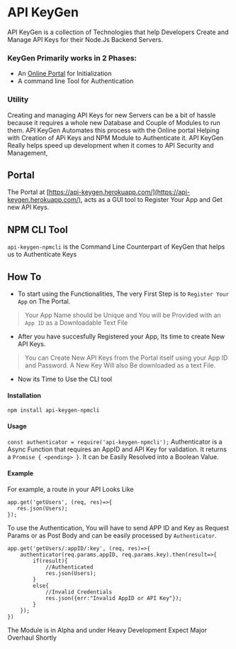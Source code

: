 # API KeyGen
API KeyGen is a collection of Technologies that help Developers Create and Manage API Keys for their Node.Js Backend Servers.

### KeyGen Primarily works in 2 Phases:
- An [Online Portal](https://api-keygen.herokuapp.com/) for Initialization
- A command line Tool for Authentication
### Utility
Creating and managing API Keys for new Servers can be a bit of hassle because it requires a whole new Database and Couple of Modules to run them.
API KeyGen Automates this process with the Online portal Helping with Creation of APi Keys and NPM Module to Authenticate it.
API KeyGen Really helps speed up development when it comes to API Security and Management,

## Portal
The Portal  at [https://api-keygen.herokuapp.com/](https://api-keygen.herokuapp.com/), acts as a GUI tool to Register Your App and Get new API Keys.
## NPM CLI Tool
`api-keygen-npmcli` is the Command Line Counterpart of KeyGen that helps us to Authenticate Keys
## How To
- To start using the Functionalities, The very First Step is to `Register Your App` on The Portal.
> Your App Name should be Unique and You will be Provided with an `App ID` as a Downloadable Text File
- After you have succesfully Registered your App, Its time to create New API Keys.
> You can Create New API Keys from the Portal itself using your App ID and Password. A New Key Will also Be downloaded as a text File.
- Now its Time to Use the CLI tool
 #### Installation
 ```npm install api-keygen-npmcli```
 #### Usage
 ```const authenticator = require('api-keygen-npmcli');```
 Authenticator is a Async Function that requires an AppID and API Key for validation. It returns a `Promise { <pending> }`. It can be Easily Resolved into a Boolean Value.
 #### Example
 For example, a route in your API Looks Like
 ```
app.get('getUsers', (req, res)=>{
	res.json(Users);
});
 ```

To use the Authentication, You will have to send APP ID and Key as Request Params or as Post Body and can be easily processed by `Authenticator`.
```
app.get('getUsers/:appID/:key', (req, res)=>{
	authenticator(req.params.appID, req.params.key).then(result=>{
		if(result){
			//Authenticated
			res.json(Users);
		}
		else{
			//Invalid Credentials
			res.json({err:"Invalid AppID or API Key"});
		}
	});
})
```
 The Module is in Alpha and under Heavy Development
 Expect Major Overhaul Shortly



